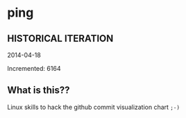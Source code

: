 # ping

## HISTORICAL ITERATION
2014-04-18

Incremented: 6164

## What is this?? 
Linux skills to hack the github commit visualization chart `;-)`
